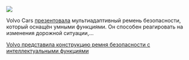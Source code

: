 <!--2025-06-07 07:57:50-->
<div class="yb">
  <div class="rss habr"><img src="https://habrastorage.org/getpro/habr/upload_files/d9a/b93/eb8/d9ab93eb85e1a8831576b227770db650.jpeg" /><p>Volvo Cars <a href="https://www.media.volvocars.com/global/en-gb/media/pressreleases/349551/volvo-cars-introduces-world-first-multi-adaptive-safety-belt-in-the-upcoming-volvo-ex60" rel="noopener noreferrer nofollow">презентовала</a> мультиадаптивный ремень безопасности, который оснащён умными функциями. Он способен реагировать на изменения дорожной ситуации,... <p class="titl"><a href="https://habr.com/ru/news/916442/?utm_source=habrahabr&utm_medium=rss&utm_campaign=916442">Volvo представила конструкцию ремня безопасности с интеллектуальными функциями</a></p></div>
</div>
